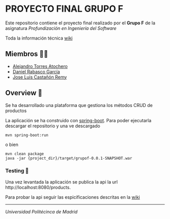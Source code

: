 # PROYECTO FINAL GRUPO F

Este repositorio contiene el proyecto final realizado por el **Grupo F** de la asignatura _Profundización en Ingeniería del Software_ 

Toda la información técnica [wiki](https://github.com/GRISE-UPM/Grupo_B_CRUDMPR/wiki)

## Miembros 👨‍💻
* [Alejandro Torres Atochero](https://github.com/AlejandroBudy)
* [Daniel Rabasco García](https://github.com/DanielRabasco)
* [Jose Luis Castañón Remy](https://github.com/jlcastanon)

## Overview 🚀

Se ha desarrollado una plataforma que gestiona los métodos CRUD de productos

La aplicación se ha construido con [spring-boot](http://spring.io/projects/spring-boot). Para poder ejecutarla descargar el repositorio y una ve descargado

```
mvn spring-boot:run
```
o bien
```
mvn clean package
java -jar {project_dir}/target/grupof-0.0.1-SNAPSHOT.war
```
### Testing 🔩

Una vez levantada la aplicación se publica la api la url  http://localhost:8080/products. 

Para probar la api seguir las espicificaciones descritas en la [wiki](https://github.com/GRISE-UPM/Grupo_B_CRUDMPR/wiki)


---
_Universidad Politécinca de Madrid_